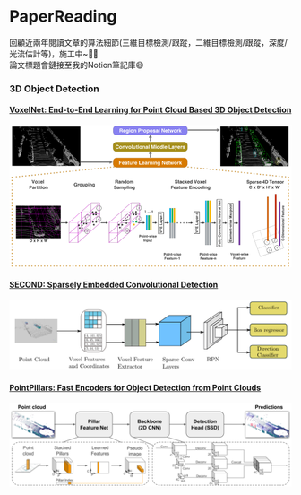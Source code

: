 # PaperReading   
回顧近兩年閱讀文章的算法細節(三維目標檢測/跟蹤，二維目標檢測/跟蹤，深度/光流估計等)，施工中~:star2::fire:    
論文標題會鏈接至我的Notion筆記庫😄

### 3D Object Detection   

#### [VoxelNet: End-to-End Learning for Point Cloud Based 3D Object Detection](https://distinct-reading-260.notion.site/VoxelNet-2be72e5916f347359e8b4d37d26e877d)     

![](https://github.com/LeoZhiheng/PaperReading/blob/main/PaperPicture/VoxelNet.png)

#### [SECOND: Sparsely Embedded Convolutional Detection](https://distinct-reading-260.notion.site/VoxelNet-bf05c794364248af81eff1d14bc465b5)     

![](https://github.com/LeoZhiheng/PaperReading/blob/main/PaperPicture/Second.png)

#### [PointPillars: Fast Encoders for Object Detection from Point Clouds](https://distinct-reading-260.notion.site/PointPillar-2a78ef5761ba4736adce2c20027f9f80)      

![](https://github.com/LeoZhiheng/PaperReading/blob/main/PaperPicture/PointPillars.png)


